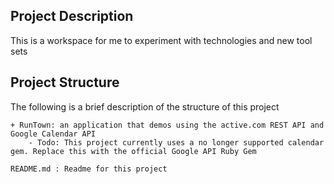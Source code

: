 Project Description
-----
This is a workspace for me to experiment with technologies and new tool sets

Project Structure
-----
The following is a brief description of the structure of this project

    + RunTown: an application that demos using the active.com REST API and Google Calendar API
        - Todo: This project currently uses a no longer supported calendar gem. Replace this with the official Google API Ruby Gem

    README.md : Readme for this project


